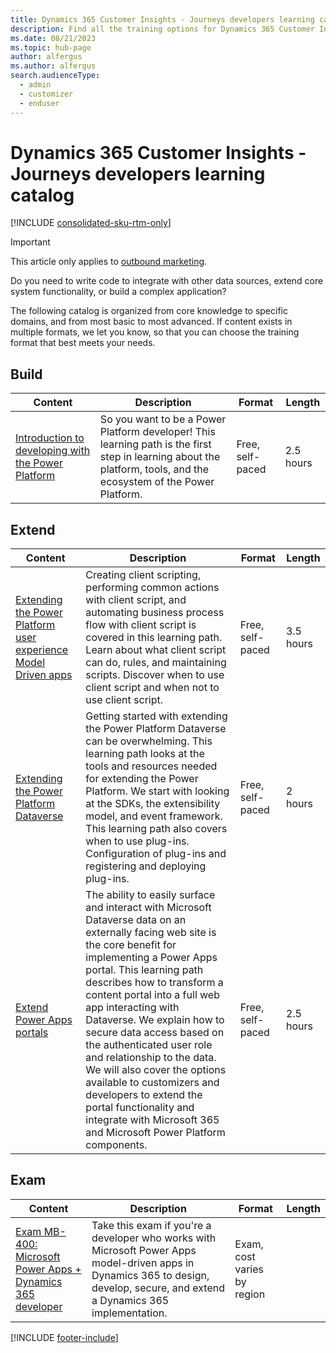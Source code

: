 ```yaml
---
title: Dynamics 365 Customer Insights - Journeys developers learning catalog
description: Find all the training options for Dynamics 365 Customer Insights - Journeys developers.
ms.date: 08/21/2023
ms.topic: hub-page
author: alfergus
ms.author: alfergus
search.audienceType: 
  - admin
  - customizer
  - enduser
---
```


# Dynamics 365 Customer Insights - Journeys developers learning catalog

[!INCLUDE [consolidated-sku-rtm-only](./includes/consolidated-sku-rtm-only.md)]

> [!IMPORTANT]
> This article only applies to [outbound marketing](/dynamics365/marketing/user-guide).

Do you need to write code to integrate with other data sources, extend core system functionality, or build a complex application? 

The following catalog is organized from core knowledge to specific domains, and from most basic to most advanced. If content exists in multiple formats, we let you know, so that you can choose the training format that best meets your needs.

## Build<a name="build"></a>

| Content                                                                                     | Description                                                                                                                                                         | Format           | Length    |
|-------------------------------------------------------------------------------------------------------------------------------------|---------------------------------------------------------------------------------------------------------------------------------------------------------------------|------------------|-----------|
| [Introduction to developing with the Power Platform](/training/paths/intro-developing-power-platform/) | So you want to be a Power Platform developer! This learning path is the first step in learning about the platform, tools, and the ecosystem of the Power Platform. | Free, self-paced | 2.5 hours |
## Extend<a name="extend"></a>
| Content   | Description   | Format   | Length    |
|-------------------------------------------------------------------------------------------------------------------------------------|---------------------------------------------------------------------------------------------------------------------------------------------------------------------|------------------|-----------|
| [Extending the Power Platform user experience Model Driven apps](/training/paths/extend-power-platform-model-driven-app/) | Creating client scripting, performing common actions with client script, and automating business process flow with client script is covered in this learning path. Learn about what client script can do, rules, and maintaining scripts. Discover when to use client script and when not to use client script.  | Free, self-paced | 3.5 hours |
| [Extending the Power Platform Dataverse](/training/paths/extend-power-platform-common-data-service/)           | Getting started with extending the Power Platform Dataverse can be overwhelming. This learning path looks at the tools and resources needed for extending the Power Platform. We start with looking at the SDKs, the extensibility model, and event framework. This learning path also covers when to use plug-ins. Configuration of plug-ins and registering and deploying plug-ins.   | Free, self-paced | 2 hours   |
| [Extend Power Apps portals](/training/paths/extend-dynamics-365-portals/)   | The ability to easily surface and interact with Microsoft Dataverse data on an externally facing web site is the core benefit for implementing a Power Apps portal. This learning path describes how to transform a content portal into a full web app interacting with Dataverse. We explain how to secure data access based on the authenticated user role and relationship to the data. We will also cover the options available to customizers and developers to extend the portal functionality and integrate with Microsoft 365 and Microsoft Power Platform components. | Free, self-paced | 2.5 hours |
## Exam
| Content   | Description   | Format   | Length    |
|-------------------------------------------------------------------------------------------------------------------------------------|---------------------------------------------------------------------------------------------------------------------------------------------------------------------|------------------|-----------|
| [Exam MB-400: Microsoft Power Apps + Dynamics 365 developer](/certifications/exams/mb-400) | Take this exam if you're a developer who works with Microsoft Power Apps model-driven apps in Dynamics 365 to design, develop, secure, and extend a Dynamics 365 implementation.  | Exam, cost varies by region |  |

[!INCLUDE [footer-include](./includes/footer-banner.md)]
